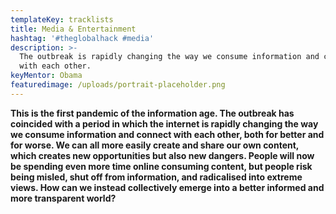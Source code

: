 ```yaml
---
templateKey: tracklists
title: Media & Entertainment
hashtag: '#theglobalhack #media'
description: >-
  The outbreak is rapidly changing the way we consume information and connect
  with each other.
keyMentor: Obama
featuredimage: /uploads/portrait-placeholder.png
---
```

**This is the first pandemic of the information age. The outbreak has coincided with a period in which the internet is rapidly changing the way we consume information and connect with each other, both for better and for worse. We can all more easily create and share our own content, which creates new opportunities but also new dangers. People will now be spending even more time online consuming content, but people risk being misled, shut off from information, and radicalised into extreme views. How can we instead collectively emerge into a better informed and more transparent world?**